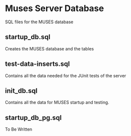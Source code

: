Muses Server Database
===========

SQL files for the MUSES database

## startup_db.sql

Creates the MUSES database and the tables

## test-data-inserts.sql

Contains all the data needed for the JUnit tests of the server

## init_db.sql

Contains all the data for MUSES startup and testing.

## startup_db_pg.sql 

To Be Written

